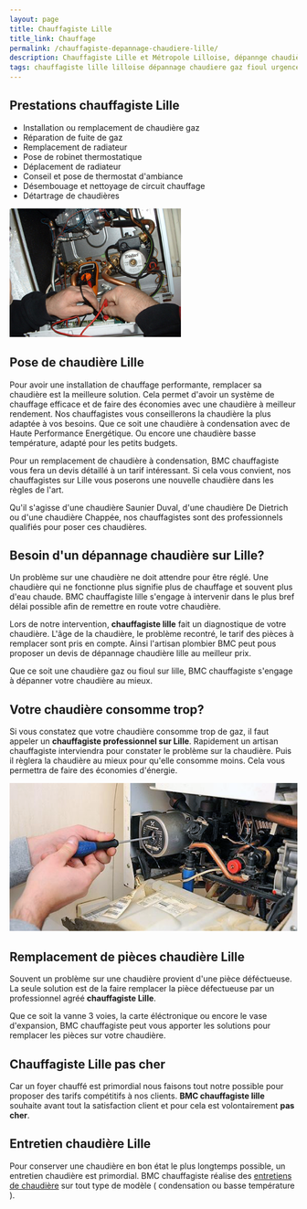 ```yaml
---
layout: page
title: Chauffagiste Lille 
title_link: Chauffage
permalink: /chauffagiste-depannage-chaudiere-lille/
description: Chauffagiste Lille et Métropole Lilloise, dépannge chaudière
tags: chauffagiste lille lilloise dépannage chaudiere gaz fioul urgence 
---
```


## Prestations chauffagiste Lille

 - Installation ou remplacement de chaudière gaz
 - Réparation de fuite de gaz
 - Remplacement de radiateur
 - Pose de robinet thermostatique
 - Déplacement de radiateur
 - Conseil et pose de thermostat d'ambiance
 - Désembouage et nettoyage de circuit chauffage
 - Détartrage de chaudières

![dépannage chaudiere](/images/depannage-chaudiere-0.jpg "dépannage chaudiere gaz")

## Pose de chaudière Lille

Pour avoir une installation de chauffage performante, remplacer sa chaudière est la meilleure solution.
Cela permet d'avoir un système de chauffage efficace et de faire des économies avec une chaudière à meilleur rendement.
Nos chauffagistes vous conseillerons la chaudière la plus adaptée à vos besoins.
Que ce soit une chaudière à condensation avec de Haute Performance Energétique.
Ou encore une chaudière basse température, adapté pour les petits budgets.

Pour un remplacement de chaudière à condensation, BMC chauffagiste vous fera un devis détaillé à un tarif intéressant.
Si cela vous convient, nos chauffagistes sur Lille vous poserons une nouvelle chaudière dans les règles de l'art.

Qu'il s'agisse d'une chaudière Saunier Duval, d'une chaudière De Dietrich ou d'une chaudière Chappée, nos chauffagistes sont des professionnels qualifiés pour poser ces chaudières.

## Besoin d'un dépannage chaudière sur Lille?

Un problème sur une chaudière ne doit attendre pour être réglé.
Une chaudière qui ne fonctionne plus signifie plus de chauffage et souvent plus d'eau chaude.
BMC chauffagiste lille s'engage à intervenir dans le plus bref délai possible afin de remettre en route votre chaudière.

Lors de notre intervention, **chauffagiste lille** fait un diagnostique de votre chaudière.
L'âge de la chaudière, le problème recontré, le tarif des pièces à remplacer sont pris en compte.
Ainsi l'artisan plombier BMC peut pous proposer un devis de dépannage chaudière lille au meilleur prix.

Que ce soit une chaudière gaz ou fioul sur lille, BMC chauffagiste s'engage à dépanner votre chaudière au mieux.

## Votre chaudière consomme trop?

Si vous constatez que votre chaudière consomme trop de gaz, il faut appeler un **chauffagiste professionnel sur Lille**.
Rapidement un artisan chauffagiste interviendra pour constater le problème sur la chaudière.
Puis il règlera la chaudière au mieux pour qu'elle consomme moins. 
Cela vous permettra de faire des économies d'énergie.

![dépannage chaudiere](/images/depannage-chaudiere-1.png "dépannage chaudiere gaz")

## Remplacement de pièces chaudière Lille

Souvent un problème sur une chaudière provient d'une pièce déféctueuse.
La seule solution est de la faire remplacer la pièce défectueuse par un professionnel agréé **chauffagiste Lille**.

Que ce soit la vanne 3 voies, la carte éléctronique ou encore le vase d'expansion, BMC chauffagiste peut vous apporter les solutions pour remplacer les pièces sur votre chaudière.

## Chauffagiste Lille pas cher

Car un foyer chauffé est primordial nous faisons tout notre possible pour proposer des tarifs compétitifs à nos clients. **BMC chauffagiste lille** souhaite avant tout la satisfaction client et pour cela est volontairement **pas cher**.

## Entretien chaudière Lille

Pour conserver une chaudière en bon état le plus longtemps possible, un entretien chaudière est primordial.
BMC chauffagiste réalise des [entretiens de chaudière](/entretien-chaudiere-lille/) sur tout type de modèle ( condensation ou basse température ).




